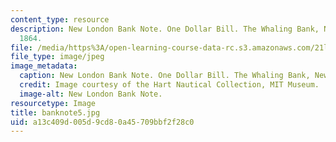 ```yaml
---
content_type: resource
description: New London Bank Note. One Dollar Bill. The Whaling Bank, New London,
  1864.
file: /media/https%3A/open-learning-course-data-rc.s3.amazonaws.com/21l-705-major-authors-melville-and-morrison-fall-2003/a13c409d005d9cd80a45709bbf2f28c0_banknote5.jpg
file_type: image/jpeg
image_metadata:
  caption: New London Bank Note. One Dollar Bill. The Whaling Bank, New London, 1864.
  credit: Image courtesy of the Hart Nautical Collection, MIT Museum.
  image-alt: New London Bank Note.
resourcetype: Image
title: banknote5.jpg
uid: a13c409d-005d-9cd8-0a45-709bbf2f28c0
---
```

